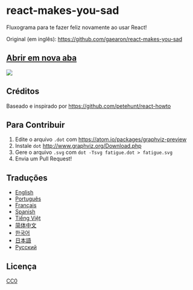 # react-makes-you-sad
Fluxograma para te fazer feliz novamente ao usar React!

Original (em inglês): https://github.com/gaearon/react-makes-you-sad


## <a href='https://cdn.rawgit.com/gaearon/react-makes-you-sad/6dab4ced0c1e5426d60d3d0f86693410bbb00f2b/fatigue.svg' target='_blank'>Abrir em nova aba</a>

<img src='https://cdn.rawgit.com/brunogenaro/react-makes-you-sad/6dab4ced0c1e5426d60d3d0f86693410bbb00f2b/fatigue.svg'>

## Créditos

Baseado e inspirado por https://github.com/petehunt/react-howto

## Para Contribuir

1. Edite o arquivo `.dot` com https://atom.io/packages/graphviz-preview
2. Instale `dot` http://www.graphviz.org/Download.php
3. Gere o arquivo `.svg` com `dot -Tsvg fatigue.dot > fatigue.svg`
4. Envia um Pull Request!

## Traduções

- [English](https://github.com/gaearon/react-makes-you-sad)
- [Português](https://github.com/brunogenaro/react-makes-you-sad)
- [Français](https://github.com/matteodelabre/react-vous-rend-triste)
- [Spanish](https://github.com/jvalen/react-makes-you-sad)
- [Tiếng Việt](https://github.com/petehouston/react-makes-you-sad)
- [简体中文](https://github.com/wyvernnot/react-makes-you-sad)
- [한국어](https://github.com/ehrudxo/react-makes-you-sad)
- [日本語](https://github.com/kuy/react-makes-you-sad)
- [Русский](https://github.com/Sacret/react-makes-you-sad)

 

## Licença

[CC0](https://wiki.creativecommons.org/wiki/CC0)
